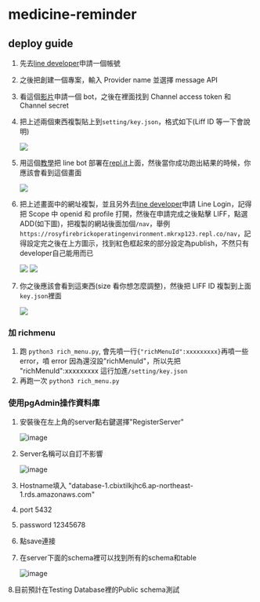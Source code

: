 # medicine-reminder

## deploy guide

1. 先去[line developer](https://developers.line.biz/zh-hant/)申請一個帳號

2. 之後把創建一個專案，輸入 Provider name 並選擇 message API

3. 看這個[影片](https://www.youtube.com/watch?v=tsvIqoDxUJo&list=PLHOrrQ0BGMkRJDluig6dYVmNVgyHHEtCG&index=4)申請一個 bot，之後在裡面找到 Channel access token 和 Channel secret

4. 把上述兩個東西複製貼上到`setting/key.json`，格式如下(Liff ID 等一下會說明)

   ![](https://i.imgur.com/fPe1elS.png)

5. 用這個[教學](http://white5168.blogspot.com/2020/03/python-replit-line-bot-1.html#.Y2Dsx3ZBxPY)把 line bot 部署在[repl.it](https://replit.com/~)上面，然後當你成功跑出結果的時候，你應該會看到這個畫面

   ![](https://i.imgur.com/DBL8cJU.png)

6. 把上述畫面中的網址複製，並且另外去[line developer](https://developers.line.biz/zh-hant/)申請 Line Login，記得把 Scope 中 openid 和 profile 打開，然後在申請完成之後點擊 LIFF，點選 ADD(如下圖)，把複製的網站後面加個`/nav`，舉例`https://rosyfirebrickoperatingenvironment.mkrxp123.repl.co/nav`，記得設定完之後在上方圖示，找到紅色框起來的部分設定為publish，不然只有developer自己能用而已

   ![](https://i.imgur.com/PL2cEt5.png)
   ![](https://i.imgur.com/Cyhkn5I.png)

8. 你之後應該會看到這東西(size 看你想怎麼調整)，然後把 LIFF ID 複製到上面`key.json`裡面

   ![](https://i.imgur.com/YzFhYFM.png)

### 加 richmenu

1. 跑 `python3 rich_menu.py`, 會先噴一行`{"richMenuId":xxxxxxxxx}`再噴一些 error，噴 error 因為還沒設"richMenuId"，所以先把 "richMenuId":xxxxxxxxx 這行加進`/setting/key.json`
2. 再跑一次 `python3 rich_menu.py`

### 使用pgAdmin操作資料庫

1. 安裝後在左上角的server點右鍵選擇"RegisterServer"

   ![image](https://user-images.githubusercontent.com/46371116/202854145-dc647d2f-188a-4b1a-a6a3-6fe10e1b01f7.png)
   
2. Server名稱可以自訂不影響

   ![image](https://user-images.githubusercontent.com/46371116/202854202-511f6610-4273-4175-af89-cdfff4ce6b2b.png)

3. Hostname填入 "database-1.cbixtilkjhc6.ap-northeast-1.rds.amazonaws.com"
4. port 5432
5. password 12345678
6. 點save連接
7. 在server下面的schema裡可以找到所有的schema和table

   ![image](https://user-images.githubusercontent.com/46371116/202854380-19156724-a7fd-4957-b234-c0caad609d74.png)

8.目前預計在Testing Database裡的Public schema測試

